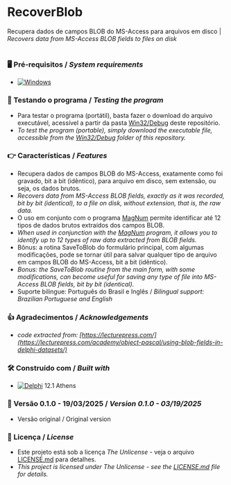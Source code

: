 # RecoverBlob


Recupera dados de campos BLOB do MS-Access para arquivos em disco | *Recovers data from MS-Access BLOB fields to files on disk*
<br/>
<br/>
### 🖥️ Pré-requisitos / *System requirements*
*  [![Windows](https://img.shields.io/badge/Windows-0078D6?style=for-the-badge&logo=windows&logoColor=white)](https://www.microsoft.com/windows/)


### 🔎 Testando o programa / *Testing the program*
* Para testar o programa (portátil), basta fazer o download do arquivo executável, acessível a partir da pasta [Win32/Debug](https://github.com/laertemjr/RecoverBlob/tree/main/Win32/Debug) deste repositório.
* *To test the program (portable), simply download the executable file, accessible from the [Win32/Debug](https://github.com/laertemjr/RecoverBlob/tree/main/Win32/Debug) folder of this repository.*


### 👉 Características / *Features*
* Recupera dados de campos BLOB do MS-Access, exatamente como foi gravado, bit a bit (idêntico), para arquivo em disco, sem extensão, ou seja, os dados brutos.
* *Recovers data from MS-Access BLOB fields, exactly as it was recorded, bit by bit (identical), to a file on disk, without extension, that is, the raw data.*
* O uso em conjunto com o programa [MagNum](https://github.com/laertemjr/MagNum) permite identificar até 12 tipos de dados brutos extraídos dos campos BLOB.
* *When used in conjunction with the [MagNum](https://github.com/laertemjr/MagNum) program, it allows you to identify up to 12 types of raw data extracted from BLOB fields.*
* Bônus: a rotina SaveToBlob do formulário principal, com algumas modificações, pode se tornar útil para salvar qualquer tipo de arquivo em campos BLOB do MS-Access, bit a bit (idêntico).
* *Bonus: the SaveToBlob routine from the main form, with some modifications, can become useful for saving any type of file into MS-Access BLOB fields, bit by bit (identical).*
* Suporte bilingue: Português do Brasil e Inglês / *Bilingual support: Brazilian Portuguese and English*


### 👍 Agradecimentos / *Acknowledgements*
* *code extracted from: [https://lecturepress.com/](https://lecturepress.com/academy/object-pascal/using-blob-fields-in-delphi-datasets/)*


### 🛠️ Construído com / *Built with*
* [![Delphi](https://img.shields.io/badge/-Delphi-E62431?logo=delphi&logoColor=white&style=plastic)](https://www.embarcadero.com/products/delphi) 12.1 Athens


### 📌 Versão 0.1.0 - 19/03/2025 / *Version 0.1.0 - 03/19/2025*
* Versão original / Original version


### 📄 Licença / *License*
* Este projeto está sob a licença *The Unlicense* - veja o arquivo [LICENSE.md](https://github.com/laertemjr/RecoverBlob/blob/main/LICENSE.md) para detalhes.
* *This project is licensed under *The Unlicense* - see the [LICENSE.md](https://github.com/laertemjr/RecoverBlob/blob/main/LICENSE.md) file for details.*

